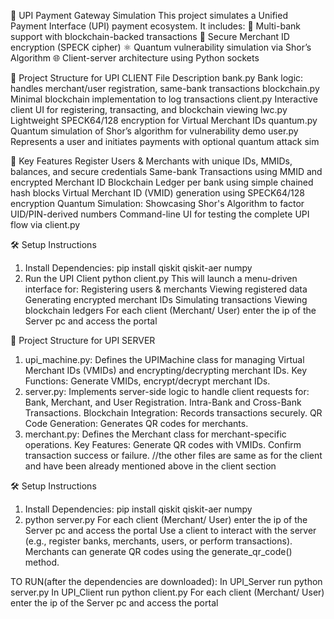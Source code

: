 🏦 UPI Payment Gateway Simulation
This project simulates a Unified Payment Interface (UPI) payment ecosystem. It includes:
🏦 Multi-bank support with blockchain-backed transactions
🔐 Secure Merchant ID encryption (SPECK cipher)
⚛️ Quantum vulnerability simulation via Shor’s Algorithm
🌐 Client-server architecture using Python sockets

📁 Project Structure for UPI CLIENT
File	       Description
bank.py	       Bank logic: handles merchant/user registration, same-bank transactions
blockchain.py  Minimal blockchain implementation to log transactions
client.py	   Interactive client UI for registering, transacting, and blockchain viewing
lwc.py	       Lightweight SPECK64/128 encryption for Virtual Merchant IDs
quantum.py	   Quantum simulation of Shor’s algorithm for vulnerability demo
user.py	       Represents a user and initiates payments with optional quantum attack sim

🧠 Key Features
Register Users & Merchants with unique IDs, MMIDs, balances, and secure credentials
Same-bank Transactions using MMID and encrypted Merchant ID
Blockchain Ledger per bank using simple chained hash blocks
Virtual Merchant ID (VMID) generation using SPECK64/128 encryption
Quantum Simulation: Showcasing Shor's Algorithm to factor UID/PIN-derived numbers
Command-line UI for testing the complete UPI flow via client.py


🛠️ Setup Instructions
1. Install Dependencies:
pip install qiskit qiskit-aer numpy
2. Run the UPI Client
python client.py
This will launch a menu-driven interface for:
Registering users & merchants
Viewing registered data
Generating encrypted merchant IDs
Simulating transactions
Viewing blockchain ledgers
For each client (Merchant/ User) enter the ip of the Server pc and access the portal

📁 Project Structure for UPI SERVER
1. upi_machine.py:
Defines the UPIMachine class for managing Virtual Merchant IDs (VMIDs) and encrypting/decrypting merchant IDs.
Key Functions: Generate VMIDs, encrypt/decrypt merchant IDs.
2. server.py:
Implements server-side logic to handle client requests for:
Bank, Merchant, and User Registration.
Intra-Bank and Cross-Bank Transactions.
Blockchain Integration: Records transactions securely.
QR Code Generation: Generates QR codes for merchants.
3. merchant.py:
Defines the Merchant class for merchant-specific operations.
Key Features:
Generate QR codes with VMIDs.
Confirm transaction success or failure.
//the other files are same as for the client and have been already mentioned above in the client section


🛠️ Setup Instructions
1. Install Dependencies:
pip install qiskit qiskit-aer numpy
2. python server.py
For each client (Merchant/ User) enter the ip of the Server pc and access the portal
Use a client to interact with the server (e.g., register banks, merchants, users, or perform transactions).
Merchants can generate QR codes using the generate_qr_code() method.


TO RUN(after the dependencies are downloaded):
In UPI_Server run python server.py
In UPI_Client run python client.py
For each client (Merchant/ User) enter the ip of the Server pc and access the portal
